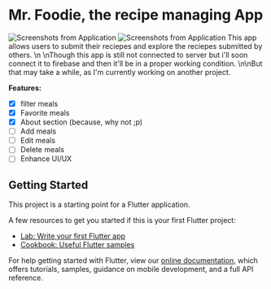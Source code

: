 
# Mr. Foodie, the recipe managing App
![Screenshots from Application](https://i.ibb.co/TDX04nd/IMG-20200830-045421.jpg)
![Screenshots from Application](https://i.ibb.co/7WTn1VM/Screenshot-2020-08-30-04-53-53-68-427dd9255d7731ef428bbebb3165ef5c.jpg)
This app allows users to submit their reciepes and explore the reciepes submitted by others. \n \nThough this app is still not connected to server but i'll soon connect it to firebase and then it\'ll be in a proper working condition. \n\nBut that may take a while, as I'm currently working on another project.

**Features:**
 - [x] filter meals
 - [x] Favorite meals
 - [x] About section (because, why not ;p)
 - [ ] Add meals
 - [ ] Edit meals
 - [ ] Delete meals
 - [ ] Enhance UI/UX

## Getting Started

This project is a starting point for a Flutter application.

A few resources to get you started if this is your first Flutter project:

- [Lab: Write your first Flutter app](https://flutter.dev/docs/get-started/codelab)
- [Cookbook: Useful Flutter samples](https://flutter.dev/docs/cookbook)

For help getting started with Flutter, view our
[online documentation](https://flutter.dev/docs), which offers tutorials,
samples, guidance on mobile development, and a full API reference.
